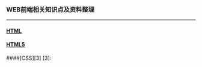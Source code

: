 ### WEB前端相关知识点及资料整理
***
#### [HTML][1]
[1]:https://github.com/Weitians/notes/blob/master/HTML.md
#### [HTML5][2]
[2]:https://github.com/Weitians/notes/blob/master/HTML5.md
####[CSS][3]
[3]:


